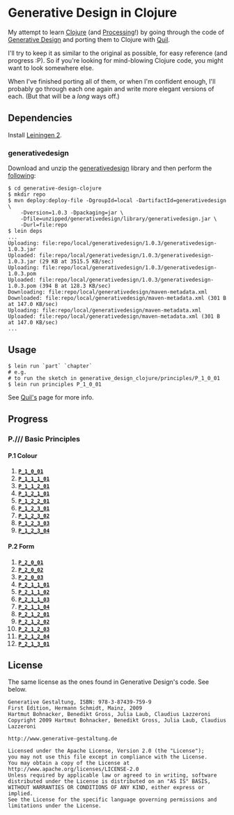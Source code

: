 # Generative Design in Clojure

My attempt to learn [Clojure][] (and [Processing][]!) by going through
the code of [Generative Design][gd] and porting them to Clojure with
[Quil][quil].

I'll try to keep it as similar to the original as possible, for easy
reference (and progress :P). So if you're looking for mind-blowing
Clojure code, you might want to look somewhere else. 

When I've finished porting all of them, or when I'm confident enough,
I'll probably go through each one again and write more elegant versions
of each. (But that will be a *long* ways off.)

## Dependencies

Install [Leiningen 2][lein].

### generativedesign

Download and unzip the [generativedesign][gdlib] library and then 
perform the [following](https://gist.github.com/3062743#gistcomment-366326):

	$ cd generative-design-clojure
    $ mkdir repo
	$ mvn deploy:deploy-file -DgroupId=local -DartifactId=generativedesign \
  	    -Dversion=1.0.3 -Dpackaging=jar \
		-Dfile=unzipped/generativedesign/library/generativedesign.jar \
        -Durl=file:repo
	$ lein deps
    ...
    Uploading: file:repo/local/generativedesign/1.0.3/generativedesign-1.0.3.jar
	Uploaded: file:repo/local/generativedesign/1.0.3/generativedesign-1.0.3.jar (29 KB at 3515.5 KB/sec)
	Uploading: file:repo/local/generativedesign/1.0.3/generativedesign-1.0.3.pom
	Uploaded: file:repo/local/generativedesign/1.0.3/generativedesign-1.0.3.pom (394 B at 128.3 KB/sec)
	Downloading: file:repo/local/generativedesign/maven-metadata.xml
	Downloaded: file:repo/local/generativedesign/maven-metadata.xml (301 B at 147.0 KB/sec)
	Uploading: file:repo/local/generativedesign/maven-metadata.xml
	Uploaded: file:repo/local/generativedesign/maven-metadata.xml (301 B at 147.0 KB/sec)
	...

## Usage

    $ lein run `part` `chapter`
	# e.g.
	# to run the sketch in generative_design_clojure/principles/P_1_0_01
	$ lein run principles P_1_0_01

See [Quil's][quil] page for more info.

[quil]: https://github.com/quil/quil
[gd]: http://www.generative-gestaltung.de/code
[Processing]: http://processing.org
[Clojure]: http://clojure.org
[lein]: https://github.com/technomancy/leiningen
[gdlib]: http://www.generative-gestaltung.de/codes/generativedesign/index.html#download

## Progress

### P./// Basic Principles
#### P.1 Colour
1. [**`P_1_0_01`**](https://github.com/john2x/generative-design-clojure/blob/master/src/generative_design_clojure/principles/P_1_0_01/P_1_0_01.clj)
2. [**`P_1_1_1_01`**](https://github.com/john2x/generative-design-clojure/blob/master/src/generative_design_clojure/principles/P_1_1_1_01/P_1_1_1_01.clj)
3. [**`P_1_1_2_01`**](https://github.com/john2x/generative-design-clojure/blob/master/src/generative_design_clojure/principles/P_1_1_2_01/P_1_1_2_01.clj)
4. [**`P_1_2_1_01`**](https://github.com/john2x/generative-design-clojure/blob/master/src/generative_design_clojure/principles/P_1_2_1_01/P_1_2_1_01.clj)
5. [**`P_1_2_2_01`**](https://github.com/john2x/generative-design-clojure/blob/master/src/generative_design_clojure/principles/P_1_2_2_01/P_1_2_2_01.clj)
6. [**`P_1_2_3_01`**](https://github.com/john2x/generative-design-clojure/blob/master/src/generative_design_clojure/principles/P_1_2_3_01/P_1_2_3_01.clj)
7. [**`P_1_2_3_02`**](https://github.com/john2x/generative-design-clojure/blob/master/src/generative_design_clojure/principles/P_1_2_3_02/P_1_2_3_02.clj)
8. [**`P_1_2_3_03`**](https://github.com/john2x/generative-design-clojure/blob/master/src/generative_design_clojure/principles/P_1_2_3_03/P_1_2_3_03.clj)
9. [**`P_1_2_3_04`**](https://github.com/john2x/generative-design-clojure/blob/master/src/generative_design_clojure/principles/P_1_2_3_04/P_1_2_3_04.clj)

#### P.2 Form
1. [**`P_2_0_01`**](https://github.com/john2x/generative-design-clojure/blob/master/src/generative_design_clojure/principles/P_2_0_01/P_2_0_01.clj)
2. [**`P_2_0_02`**](https://github.com/john2x/generative-design-clojure/blob/master/src/generative_design_clojure/principles/P_2_0_02/P_2_0_02.clj)
3. [**`P_2_0_03`**](https://github.com/john2x/generative-design-clojure/blob/master/src/generative_design_clojure/principles/P_2_0_03/P_2_0_03.clj)
4. [**`P_2_1_1_01`**](https://github.com/john2x/generative-design-clojure/blob/master/src/generative_design_clojure/principles/P_2_1_1_01/P_2_1_1_01.clj)
5. [**`P_2_1_1_02`**](https://github.com/john2x/generative-design-clojure/blob/master/src/generative_design_clojure/principles/P_2_1_1_02/P_2_1_1_02.clj)
6. [**`P_2_1_1_03`**](https://github.com/john2x/generative-design-clojure/blob/master/src/generative_design_clojure/principles/P_2_1_1_03/P_2_1_1_03.clj)
7. [**`P_2_1_1_04`**](https://github.com/john2x/generative-design-clojure/blob/master/src/generative_design_clojure/principles/P_2_1_1_04/P_2_1_1_04.clj)
8. [**`P_2_1_2_01`**](https://github.com/john2x/generative-design-clojure/blob/master/src/generative_design_clojure/principles/P_2_1_2_01/P_2_1_2_01.clj)
9. [**`P_2_1_2_02`**](https://github.com/john2x/generative-design-clojure/blob/master/src/generative_design_clojure/principles/P_2_1_2_02/P_2_1_2_02.clj)
10. [**`P_2_1_2_03`**](https://github.com/john2x/generative-design-clojure/blob/master/src/generative_design_clojure/principles/P_2_1_2_03/P_2_1_2_03.clj)
11. [**`P_2_1_2_04`**](https://github.com/john2x/generative-design-clojure/blob/master/src/generative_design_clojure/principles/P_2_1_2_04/P_2_1_2_04.clj)
12. [**`P_2_1_3_01`**](https://github.com/john2x/generative-design-clojure/blob/master/src/generative_design_clojure/principles/P_2_1_3_01/P_2_1_3_01.clj)

## License

The same license as the ones found in Generative Design's code. See below.

    Generative Gestaltung, ISBN: 978-3-87439-759-9
    First Edition, Hermann Schmidt, Mainz, 2009
    Hartmut Bohnacker, Benedikt Gross, Julia Laub, Claudius Lazzeroni
    Copyright 2009 Hartmut Bohnacker, Benedikt Gross, Julia Laub, Claudius Lazzeroni
    
    http://www.generative-gestaltung.de
    
    Licensed under the Apache License, Version 2.0 (the "License");
    you may not use this file except in compliance with the License.
    You may obtain a copy of the License at http://www.apache.org/licenses/LICENSE-2.0
    Unless required by applicable law or agreed to in writing, software
    distributed under the License is distributed on an "AS IS" BASIS,
    WITHOUT WARRANTIES OR CONDITIONS OF ANY KIND, either express or implied.
    See the License for the specific language governing permissions and
    limitations under the License.

